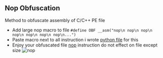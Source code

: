 ## Nop Obfuscation

Method to obfuscate assembly of C/C++ PE file 

* Add large nop macro to file ```#define OBF __asm("nop\n nop\n nop\n nop\n nop\n nop\n nop\n...")```
* Paste macro next to all instruction i wrote
[python file]("https://github.com/prkx/Nop_Obfuscation/blob/main/obf.py") for this
* Enjoy your obfuscated file
[nop]("https://en.wikipedia.org/wiki/NOP_(code)") instruction do not effect on file except size
![nop](https://github.com/prkx/Nop_Obfuscation/blob/main/nop.png)
